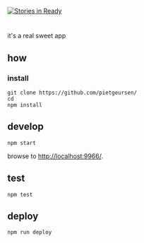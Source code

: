 [![Stories in Ready](https://badge.waffle.io/pietgeursen/ssb-event-ui.png?label=ready&title=Ready)](https://waffle.io/pietgeursen/ssb-event-ui)

# 

it's a real sweet app

## how

### install

```
git clone https://github.com/pietgeursen/
cd 
npm install
```

## develop

```
npm start
```

browse to <http://localhost:9966/>.

## test

```
npm test
```

## deploy

```
npm run deploy
```
